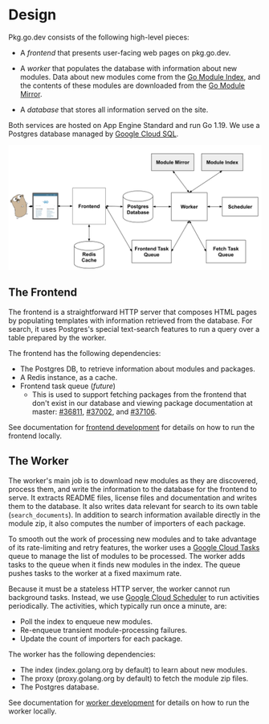 # Design

Pkg.go.dev consists of the following high-level pieces:

- A _frontend_ that presents user-facing web pages on pkg.go.dev.

- A _worker_ that populates the database with information about new modules.
  Data about new modules come from the [Go Module Index](https://index.golang.org),
  and the contents of these modules are downloaded from the
  [Go Module Mirror](https://proxy.golang.org).

- A _database_ that stores all information served on the site.

Both services are hosted on App Engine Standard and run Go 1.19. We use a
Postgres database managed by [Google Cloud SQL](https://cloud.google.com/sql).

![Architecture](architecture.png 'Pkg.go.dev Architecture')

## The Frontend

The frontend is a straightforward HTTP server that composes HTML pages by
populating templates with information retrieved from the database. For search,
it uses Postgres's special text-search features to run a query over a table
prepared by the worker.

The frontend has the following dependencies:

- The Postgres DB, to retrieve information about modules and packages.
- A Redis instance, as a cache.
- Frontend task queue (_future_)
  - This is used to support fetching packages from the frontend that don't exist in
    our database and viewing package documentation at master:
    [#36811](https://github.com/golang/go/issues/36811),
    [#37002](https://github.com/golang/go/issues/37002),
    and [#37106](https://github.com/golang/go/issues/37106).

See documentation for [frontend development](frontend.md) for details on how to
run the frontend locally.

## The Worker

The worker's main job is to download new modules as they are discovered, process
them, and write the information to the database for the frontend to serve. It
extracts README files, license files and documentation and writes them to the
database. It also writes data relevant for search to its own table
(`search_documents`). In addition to search information available directly in
the module zip, it also computes the number of importers of each package.

To smooth out the work of processing new modules and to take advantage of its
rate-limiting and retry features, the worker uses a
[Google Cloud Tasks](https://cloud.google.com/tasks) queue to manage the list of modules to be
processed. The worker adds tasks to the queue when it finds new modules in the index.
The queue pushes tasks to the worker at a fixed maximum rate.

Because it must be a stateless HTTP server, the worker cannot run background
tasks. Instead, we use [Google Cloud
Scheduler](https://cloud.google.com/scheduler) to run activities periodically.
The activities, which typically run once a minute, are:

- Poll the index to enqueue new modules.
- Re-enqueue transient module-processing failures.
- Update the count of importers for each package.

The worker has the following dependencies:

- The index (index.golang.org by default) to learn about new modules.
- The proxy (proxy.golang.org by default) to fetch the module zip files.
- The Postgres database.

See documentation for [worker development](worker.md) for details on how to
run the worker locally.
